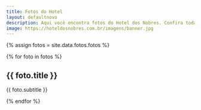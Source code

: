 ```yaml
---
title: Fotos do Hotel
layout: defaultnovo 
description: Aqui você encontra fotos do Hotel dos Nobres. Confira todas as nossas fotos.
image: https://hoteldosnobres.com.br/imagens/banner.jpg
---
```

 
{% assign fotos = site.data.fotos.fotos %} 
<div id="main">
{% for foto in fotos %}
  <article class="thumb">
      <a href="{{ foto.imagem }}" class="image"><img src="{{ foto.imagem }}" alt="" /></a>
      <h2>{{ foto.title }}</h2>
      <p>{{ foto.subtitle }}</p>
  </article>
  {% endfor %}   
</div>
